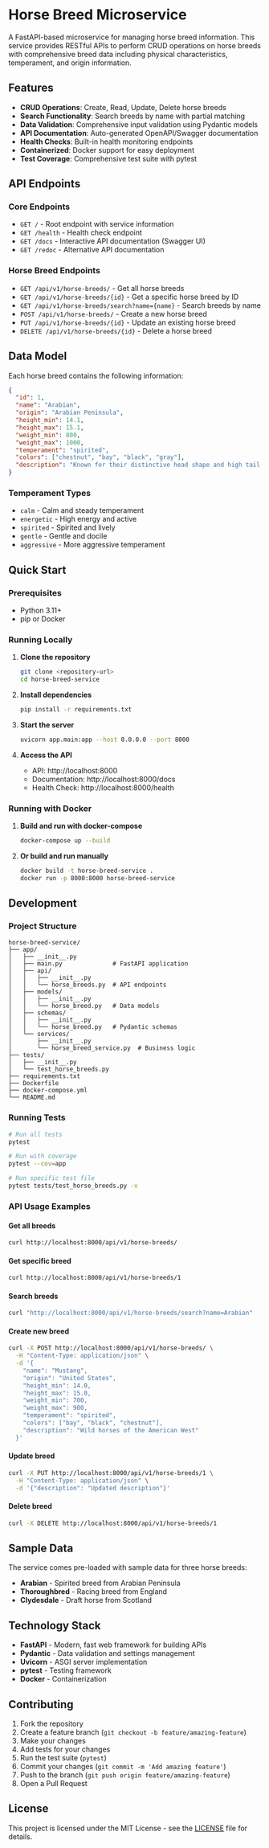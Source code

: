 # Horse Breed Microservice

A FastAPI-based microservice for managing horse breed information. This service provides RESTful APIs to perform CRUD operations on horse breeds with comprehensive breed data including physical characteristics, temperament, and origin information.

## Features

- **CRUD Operations**: Create, Read, Update, Delete horse breeds
- **Search Functionality**: Search breeds by name with partial matching
- **Data Validation**: Comprehensive input validation using Pydantic models
- **API Documentation**: Auto-generated OpenAPI/Swagger documentation
- **Health Checks**: Built-in health monitoring endpoints
- **Containerized**: Docker support for easy deployment
- **Test Coverage**: Comprehensive test suite with pytest

## API Endpoints

### Core Endpoints

- `GET /` - Root endpoint with service information
- `GET /health` - Health check endpoint
- `GET /docs` - Interactive API documentation (Swagger UI)
- `GET /redoc` - Alternative API documentation

### Horse Breed Endpoints

- `GET /api/v1/horse-breeds/` - Get all horse breeds
- `GET /api/v1/horse-breeds/{id}` - Get a specific horse breed by ID
- `GET /api/v1/horse-breeds/search?name={name}` - Search breeds by name
- `POST /api/v1/horse-breeds/` - Create a new horse breed
- `PUT /api/v1/horse-breeds/{id}` - Update an existing horse breed
- `DELETE /api/v1/horse-breeds/{id}` - Delete a horse breed

## Data Model

Each horse breed contains the following information:

```json
{
  "id": 1,
  "name": "Arabian",
  "origin": "Arabian Peninsula",
  "height_min": 14.1,
  "height_max": 15.1,
  "weight_min": 800,
  "weight_max": 1000,
  "temperament": "spirited",
  "colors": ["chestnut", "bay", "black", "gray"],
  "description": "Known for their distinctive head shape and high tail carriage"
}
```

### Temperament Types
- `calm` - Calm and steady temperament
- `energetic` - High energy and active
- `spirited` - Spirited and lively
- `gentle` - Gentle and docile
- `aggressive` - More aggressive temperament

## Quick Start

### Prerequisites

- Python 3.11+
- pip or Docker

### Running Locally

1. **Clone the repository**
   ```bash
   git clone <repository-url>
   cd horse-breed-service
   ```

2. **Install dependencies**
   ```bash
   pip install -r requirements.txt
   ```

3. **Start the server**
   ```bash
   uvicorn app.main:app --host 0.0.0.0 --port 8000
   ```

4. **Access the API**
   - API: http://localhost:8000
   - Documentation: http://localhost:8000/docs
   - Health Check: http://localhost:8000/health

### Running with Docker

1. **Build and run with docker-compose**
   ```bash
   docker-compose up --build
   ```

2. **Or build and run manually**
   ```bash
   docker build -t horse-breed-service .
   docker run -p 8000:8000 horse-breed-service
   ```

## Development

### Project Structure

```
horse-breed-service/
├── app/
│   ├── __init__.py
│   ├── main.py              # FastAPI application
│   ├── api/
│   │   ├── __init__.py
│   │   └── horse_breeds.py  # API endpoints
│   ├── models/
│   │   ├── __init__.py
│   │   └── horse_breed.py   # Data models
│   ├── schemas/
│   │   ├── __init__.py
│   │   └── horse_breed.py   # Pydantic schemas
│   └── services/
│       ├── __init__.py
│       └── horse_breed_service.py  # Business logic
├── tests/
│   ├── __init__.py
│   └── test_horse_breeds.py
├── requirements.txt
├── Dockerfile
├── docker-compose.yml
└── README.md
```

### Running Tests

```bash
# Run all tests
pytest

# Run with coverage
pytest --cov=app

# Run specific test file
pytest tests/test_horse_breeds.py -v
```

### API Usage Examples

#### Get all breeds
```bash
curl http://localhost:8000/api/v1/horse-breeds/
```

#### Get specific breed
```bash
curl http://localhost:8000/api/v1/horse-breeds/1
```

#### Search breeds
```bash
curl "http://localhost:8000/api/v1/horse-breeds/search?name=Arabian"
```

#### Create new breed
```bash
curl -X POST http://localhost:8000/api/v1/horse-breeds/ \
  -H "Content-Type: application/json" \
  -d '{
    "name": "Mustang",
    "origin": "United States",
    "height_min": 14.0,
    "height_max": 15.0,
    "weight_min": 700,
    "weight_max": 900,
    "temperament": "spirited",
    "colors": ["bay", "black", "chestnut"],
    "description": "Wild horses of the American West"
  }'
```

#### Update breed
```bash
curl -X PUT http://localhost:8000/api/v1/horse-breeds/1 \
  -H "Content-Type: application/json" \
  -d '{"description": "Updated description"}'
```

#### Delete breed
```bash
curl -X DELETE http://localhost:8000/api/v1/horse-breeds/1
```

## Sample Data

The service comes pre-loaded with sample data for three horse breeds:
- **Arabian** - Spirited breed from Arabian Peninsula
- **Thoroughbred** - Racing breed from England  
- **Clydesdale** - Draft horse from Scotland

## Technology Stack

- **FastAPI** - Modern, fast web framework for building APIs
- **Pydantic** - Data validation and settings management
- **Uvicorn** - ASGI server implementation
- **pytest** - Testing framework
- **Docker** - Containerization

## Contributing

1. Fork the repository
2. Create a feature branch (`git checkout -b feature/amazing-feature`)
3. Make your changes
4. Add tests for your changes
5. Run the test suite (`pytest`)
6. Commit your changes (`git commit -m 'Add amazing feature'`)
7. Push to the branch (`git push origin feature/amazing-feature`)
8. Open a Pull Request

## License

This project is licensed under the MIT License - see the [LICENSE](LICENSE) file for details.
